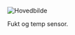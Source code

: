 ![Hovedbilde][hovedbilde]

Fukt og temp sensor.

[hovedbilde]: https://cdn-shop.adafruit.com/1200x900/385-00.jpg
